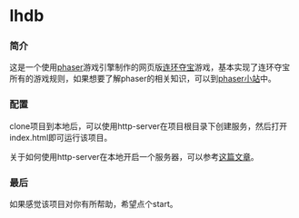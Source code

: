 # lhdb

### 简介

这是一个使用[phaser](<http://phaser.io/>)游戏引擎制作的网页版[连环夺宝](<https://baike.baidu.com/item/%E8%BF%9E%E7%8E%AF%E5%A4%BA%E5%AE%9D/8697226?fr=aladdin>)游戏，基本实现了连环夺宝所有的游戏规则，如果想要了解phaser的相关知识，可以到[phaser小站](<https://www.phaser-china.com/>)中。

### 配置

clone项目到本地后，可以使用http-server在项目根目录下创建服务，然后打开index.html即可运行该项目。

关于如何使用http-server在本地开启一个服务器，可以参考[这篇文章](<https://blog.csdn.net/machi1/article/details/98995312>)。

### 最后

如果感觉该项目对你有所帮助，希望点个start。


